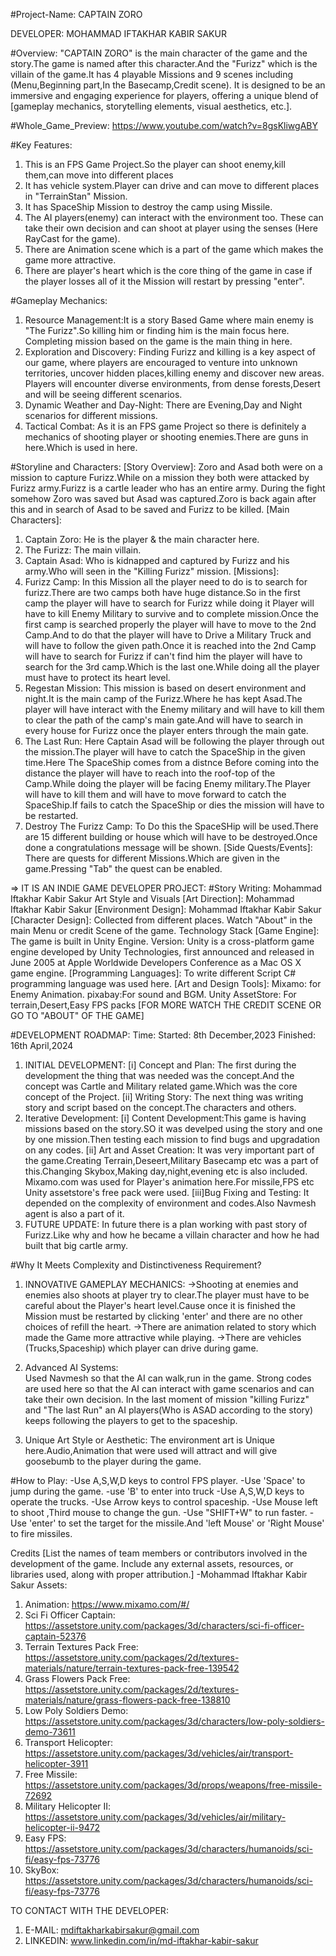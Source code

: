 #Project-Name: CAPTAIN ZORO

DEVELOPER: MOHAMMAD IFTAKHAR KABIR SAKUR

#Overview:
"CAPTAIN ZORO" is the main character of the game and the story.The game is named after this character.And the "Furizz" which is the villain of the game.It has 4 playable Missions and 9 scenes including (Menu,Beginning part,In the Basecamp,Credit scene).
It is designed to be an immersive and engaging experience for players, offering a unique blend of [gameplay mechanics, storytelling elements, visual aesthetics, etc.].

#Whole_Game_Preview:
https://www.youtube.com/watch?v=8gsKliwgABY

#Key Features:
1) This is an FPS Game Project.So the player can shoot enemy,kill them,can move into  different places
2) It has vehicle system.Player can drive and can move to different places in "TerrainStan" Mission.
3) It has SpaceShip Mission to destroy the camp using Missile.
4) The AI players(enemy) can interact with the environment too. These can take their own decision and can shoot at player using the senses (Here RayCast for the game).
5) There are Animation scene which is a part of the game which makes the game more attractive.
6) There are player's heart which is the core thing of the game in case if the player losses all of it the Mission will restart by pressing "enter".

#Gameplay Mechanics:
1) Resource Management:It is a story Based Game where main enemy is "The Furizz".So killing him or finding him is the main focus here.
 Completing mission based on the game is the main thing in here.
2) Exploration and Discovery:
 Finding Furizz and killing  is a key aspect of our game, where players are encouraged to venture into unknown territories, 
 uncover hidden places,killing enemy and discover new areas. Players will encounter diverse environments, from dense
 forests,Desert and will be seeing different scenarios.
3) Dynamic Weather and Day-Night:
 There are Evening,Day and Night scenarios for different missions.
4) Tactical Combat:
 As it is an FPS game Project so there is definitely a mechanics of shooting player or shooting enemies.There are guns in here.Which is used in here.

#Storyline and Characters:
 [Story Overview]: 
Zoro and Asad both were on a mission to capture Furizz.While on a mission they both were attacked by Furizz army.Furizz is a cartle leader who has an entire army.
During the fight somehow Zoro was saved but Asad was captured.Zoro is back again after this and in search of Asad to be saved and Furizz to be killed.
[Main Characters]:
 1) Captain Zoro: He is the player & the main character here.
 2) The Furizz: The main villain.
 3) Captain Asad: Who is kidnapped and captured by Furizz and his army.Who will seen in the "Killing Furizz" mission.
 [Missions]: 
 1) Furizz Camp:
  In this Mission all the player need to do is to search for furizz.There are two camps both have huge distance.So in the first camp the player
  will have to search for Furizz while doing it Player will have to kill Enemy Military to survive and to complete mission.Once the first camp
  is searched properly the player will have to move to the 2nd Camp.And to do that the player will have to Drive a Military Truck and will have
  to follow the given path.Once it is reached into the 2nd Camp will have to search for Furizz if can't find him the player will have to search for the 
  3rd camp.Which is the last one.While doing all the player must have to protect its heart level.
2) Regestan  Mission:
  This mission is based on desert environment and night.It is the main camp of the Furizz.Where he has kept Asad.The player will have interact with the 
  Enemy military and will have to kill them to clear the path of the camp's main gate.And will have to search in every house for Furizz once the player enters through
  the main gate.
3) The Last Run:
  Here Captain Asad will be following the player through out the mission.The player will have to catch the SpaceShip in the given time.Here The SpaceShip comes from a distnce
  Before coming into the distance the player will have to reach into the roof-top of the Camp.While doing the player will be facing Enemy military.The Player will have to kill them and will have to move forward to catch the SpaceShip.If fails to catch the SpaceShip or dies the mission will have to be restarted.
4) Destroy The Furizz Camp:
  To Do this the SpaceSHip will be used.There are 15 different building or house which will have to be destroyed.Once done a congratulations message will be shown.
[Side Quests/Events]: There are quests for different Missions.Which are given in the game.Pressing "Tab" the quest can be enabled.

=> IT IS AN INDIE GAME DEVELOPER PROJECT:
#Story Writing:
Mohammad Iftakhar Kabir Sakur
Art Style and Visuals
[Art Direction]: Mohammad Iftakhar Kabir Sakur
[Environment Design]: Mohammad Iftakhar Kabir Sakur
[Character Design]: Collected from different places. Watch "About" in the main Menu or credit Scene of the game.
Technology Stack
[Game Engine]: The game is built in Unity Engine. Version: 
 Unity is a cross-platform game engine developed by Unity Technologies, first announced and released in June 2005 at
 Apple Worldwide Developers Conference as a Mac OS X game engine.
[Programming Languages]: To write different Script C# programming language was used here.
[Art and Design Tools]:
Mixamo: for Enemy Animation.
pixabay:For sound and BGM.
Unity AssetStore: For terrain,Desert,Easy FPS packs
[FOR MORE WATCH THE CREDIT SCENE OR GO TO "ABOUT" OF THE GAME]

#DEVELOPMENT ROADMAP:
Time: Started: 8th December,2023
      Finished: 16th April,2024
1) INITIAL DEVELOPMENT:
   [i] Concept and Plan:
   The first during the development the thing that was needed was the concept.And the concept was Cartle and Military related game.Which was the core concept of the Project.
   [ii] Writing Story:
   The next thing was writing story and script based on the concept.The characters and others.
2) Iterative Development:
   [i] Content Development:This game is having missions based on the story.SO it was develped using the story and one by one mission.Then testing each mission to find bugs and upgradation on any codes.
   [ii] Art and Asset Creation:
    It was very important part of the game.Creating Terrain,Deseert,Military Basecamp etc was a part of this.Changing Skybox,Making day,night,evening etc is also included.
    Mixamo.com was used for Player's animation here.For missile,FPS etc Unity assetstore's free pack were used.
    [iii]Bug Fixing and Testing:
    It depended on the complexity of environment and codes.Also Navmesh agent is also a part of it.
3) FUTURE UPDATE:
    In future there is a plan working with past story of Furizz.Like why and how he became a villain character and how he had built that big cartle army. 

#Why It Meets Complexity and Distinctiveness Requirement?
1) INNOVATIVE GAMEPLAY MECHANICS:
  ->Shooting at enemies and enemies also shoots at player try to clear.The player must have to be careful about the Player's heart level.Cause once it is finished the Mission must be restarted by clicking 'enter' and there are no other choices of refill the heart.
  ->There are animation related to story which made the Game more attractive while playing.
  ->There are vehicles (Trucks,Spaceship) which player can drive during game.

 2) Advanced AI Systems:  
 Used Navmesh so that the AI can walk,run in the game.
 Strong codes are used here so that the AI can interact with game scenarios and can take their own decision.
 In the last moment of mission "killing Furizz" and "The last Run" an AI players(Who is ASAD according to the story) keeps following the players to get to the spaceship.

3) Unique Art Style or Aesthetic: The environment art is Unique here.Audio,Animation that were used will attract and will give goosebumb to the player during the game.

#How to Play:
-Use A,S,W,D keys to control FPS player.
-Use 'Space' to jump during the game.
-use 'B' to enter into truck
-Use A,S,W,D keys to operate the trucks.
-Use Arrow keys to control spaceship.
-Use Mouse left to shoot ,Third mouse to change the gun.
-Use "SHIFT+W" to run faster.
-Use 'enter' to set the target  for the missile.And 'left Mouse' or 
 'Right Mouse' to fire missiles.

Credits
[List the names of team members or contributors involved in the development of the game. Include any external assets, resources, or libraries used, along with proper attribution.]
-Mohammad Iftakhar Kabir Sakur
Assets:
1) Animation: https://www.mixamo.com/#/
2) Sci Fi Officer Captain: https://assetstore.unity.com/packages/3d/characters/sci-fi-officer-captain-52376
3) Terrain Textures Pack Free: https://assetstore.unity.com/packages/2d/textures-materials/nature/terrain-textures-pack-free-139542
4) Grass Flowers Pack Free: https://assetstore.unity.com/packages/2d/textures-materials/nature/grass-flowers-pack-free-138810
5) Low Poly Soldiers Demo: https://assetstore.unity.com/packages/3d/characters/low-poly-soldiers-demo-73611
6) Transport Helicopter: https://assetstore.unity.com/packages/3d/vehicles/air/transport-helicopter-3911
7) Free Missile: https://assetstore.unity.com/packages/3d/props/weapons/free-missile-72692
8) Military Helicopter II: https://assetstore.unity.com/packages/3d/vehicles/air/military-helicopter-ii-9472
9) Easy FPS: https://assetstore.unity.com/packages/3d/characters/humanoids/sci-fi/easy-fps-73776
10) SkyBox: https://assetstore.unity.com/packages/3d/characters/humanoids/sci-fi/easy-fps-73776

TO CONTACT WITH THE DEVELOPER:
1) E-MAIL: mdiftakharkabirsakur@gmail.com
2) LINKEDIN: www.linkedin.com/in/md-iftakhar-kabir-sakur

